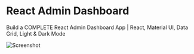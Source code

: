 # React Admin Dashboard

Build a COMPLETE React Admin Dashboard App | React, Material UI, Data Grid, Light & Dark Mode

![Screenshot](./src/assets/dashboardImage.png "Optional Title")